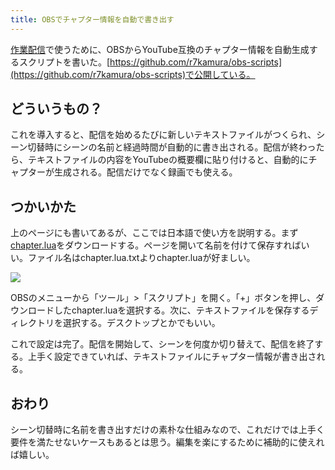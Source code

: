 ```yaml
---
title: OBSでチャプター情報を自動で書き出す
---
```

[作業配信](https://www.youtube.com/channel/UC5s-KpSDGzxWPWNv94PnJHw)で使うために、OBSからYouTube互換のチャプター情報を自動生成するスクリプトを書いた。[https://github.com/r7kamura/obs-scripts](https://github.com/r7kamura/obs-scripts)で公開している。

どういうもの？
-------

これを導入すると、配信を始めるたびに新しいテキストファイルがつくられ、シーン切替時にシーンの名前と経過時間が自動的に書き出される。配信が終わったら、テキストファイルの内容をYouTubeの概要欄に貼り付けると、自動的にチャプターが生成される。配信だけでなく録画でも使える。

つかいかた
-----

上のページにも書いてあるが、ここでは日本語で使い方を説明する。まず[chapter.lua](https://raw.githubusercontent.com/r7kamura/obs-scripts/main/chapter.lua)をダウンロードする。ページを開いて名前を付けて保存すればいい。ファイル名はchapter.lua.txtよりchapter.luaが好ましい。

![](https://lh3.googleusercontent.com/docs/ADP-6oFT_gNEkyoIPj8Psq49Qa_z6E7fYdwh7NMbq8c5J3dYQ0xLfpy_01DnYsBmR6hf-idcbPconXojjr57vbh9blIzDGfe9Lsv4siWPqjgXJyHUlfuQLrODuGXKNfuIQ7X06xgkZNWTE57oAFtybG3uCmQLnPJxMdqjJR9nfk5tfqAvBb2QyC_ctNVaBI16iSwvpMMIm0ApYOm8eUhW_1kZFBgYVUxav2Di2lJYbBMu3fbVH8uz1NRdtfZ9yC2FjvSEoHK7gkw2i6Ngut5w4j3ZppEIYznQ2P8FJ8DxsqGd5zxEeIEEEpkhLMrpMLwfUHC-Ejy-aUYAZ0xDh2cNFY5Y5tMY7Ky1nr_Xw_TQqbAKV1sz8aTwLgB9RaLEkcr9bNjNCMOi-1bKLee7FWk-zEIHgqYogVO51ZfepMRangqVPJWh0xHYYhs4gwO7YSLl4sHxxcLYOPNiQEt7rbsWbjtvAZZyP2IxQmnoHPIpHMmULDX_x1nyVKMo1jLVL_3sBHvOiBLuSXiBqnYn7WI4F2oCE76txGybaUPcuQglosOhVGA3Bm7IJMPzaRZhC53nEcY42YnJ07X-U5tKB91oZLAxMUGPqHwol_QlhIhfjkdhgkkYWQlf46dNcVK6ukbt1BFQBmOKgRHk-yU9IhoNUZFFD0o651RV1YqnS3nuVtlYp9uobh_k_1G54gbJqvcXQh8x7QvYR6jmvdPKZBRe-3vfSU1OkHWpq6LQ60ynxV-_W2honHyrEJ0ReTkD6p5CJchKhosLdG5hPV3kpwPGE6_mR_IpYhxyiDnaaH30VDphTdq4RqnhSk2pS3KETdXAv5jhcBJpGUhByp8BYOsY3ArModk9WKUhnJlqI6jNqUIrpimCrvzzwZpzkcOCU9coOZNwxj_TJWTZapdSliwTTMY-rpQ8W-0Zsa6L_9Wnd-NLZtDV-nKPF8e1nPZwQ4ApSvJ2F5k_hLec4epTa6hTZzFzD3LYweZ6RThC9tBGksQNW4oHgkte98WzRPicIZ5Ha8bnjE34wDJ6dCRtkForPOENmxjZfYmWg-FKTiHgejwWAJhLdzJP8YubDHaCX8smPWQwmUdUTw_WehS75KVgCIoMhZss__BRatWChkKtcJZ3gRwuG2NxSlEbb-DzUcFE2Z2yRmNFA97VQBJLoiERf_yGEUv36EfplVbOvrJa_pOwVKm2Ie1PIoaohQ7wD7cjbWm8YMKS1a47ZQTtNGgVDWhQCbqNba_z4zg4qMnXTUVJUvjkt09)

OBSのメニューから「ツール」>「スクリプト」を開く。「+」ボタンを押し、ダウンロードしたchapter.luaを選択する。次に、テキストファイルを保存するディレクトリを選択する。デスクトップとかでもいい。

これで設定は完了。配信を開始して、シーンを何度か切り替えて、配信を終了する。上手く設定できていれば、テキストファイルにチャプター情報が書き出される。

おわり
---

シーン切替時に名前を書き出すだけの素朴な仕組みなので、これだけでは上手く要件を満たせないケースもあるとは思う。編集を楽にするために補助的に使えれば嬉しい。
